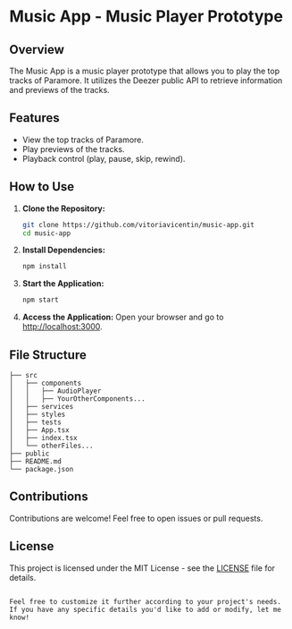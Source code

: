# Music App - Music Player Prototype

## Overview

The Music App is a music player prototype that allows you to play the top tracks of Paramore. It utilizes the Deezer public API to retrieve information and previews of the tracks.

## Features

- View the top tracks of Paramore.
- Play previews of the tracks.
- Playback control (play, pause, skip, rewind).

## How to Use

1. **Clone the Repository:**
   ```bash
   git clone https://github.com/vitoriavicentin/music-app.git
   cd music-app
   ```

2. **Install Dependencies:**
   ```bash
   npm install
   ```

3. **Start the Application:**
   ```bash
   npm start
   ```

4. **Access the Application:**
   Open your browser and go to [http://localhost:3000](http://localhost:3000).

## File Structure

```
├── src
│   ├── components
│   │   ├── AudioPlayer
│   │   ├── YourOtherComponents...
│   ├── services
│   ├── styles
│   ├── tests
│   ├── App.tsx
│   ├── index.tsx
│   └── otherFiles...
├── public
├── README.md
└── package.json
```

## Contributions

Contributions are welcome! Feel free to open issues or pull requests.

## License

This project is licensed under the MIT License - see the [LICENSE](LICENSE) file for details.
```

Feel free to customize it further according to your project's needs. If you have any specific details you'd like to add or modify, let me know!
